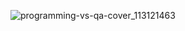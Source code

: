 
![programming-vs-qa-cover_113121463](https://github.com/user-attachments/assets/71943036-b264-4b25-892e-8d071b45b229)
